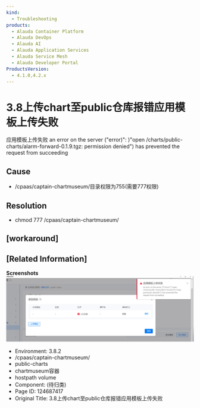 ```yaml
---
kind:
  - Troubleshooting
products:
  - Alauda Container Platform
  - Alauda DevOps
  - Alauda AI
  - Alauda Application Services
  - Alauda Service Mesh
  - Alauda Developer Portal
ProductsVersion:
  - 4.1.0,4.2.x
---
```

<!-- A type of document that involves encountering a fault, diagnosing it, performing root cause analysis, and providing solutions. -->

# 3.8上传chart至public仓库报错应用模板上传失败

应用模板上传失败 an error on the server ("error)": )"open /charts/public-charts/alarm-forward-0.1.9.tgz: permission denied\") has prevented the request from succeeding

## Cause
- /cpaas/captain-chartmuseum/目录权限为755(需要777权限)

## Resolution
- chmod 777 /cpaas/captain-chartmuseum/

## [workaround]

## [Related Information]
**Screenshots**
![](assets/3-8shang-chuan-chartzhi-publiccang-ku-bao-cuo-ying-yong-mo-ban-shang-chuan-shi-b/image2022-9-2_15-30-1.png)
- Environment: 3.8.2
- /cpaas/captain-chartmuseum/
- public-charts
- chartmuseum容器
- hostpath volume
- Component: (待归类)
- Page ID: 124687417
- Original Title: 3.8上传chart至public仓库报错应用模板上传失败
